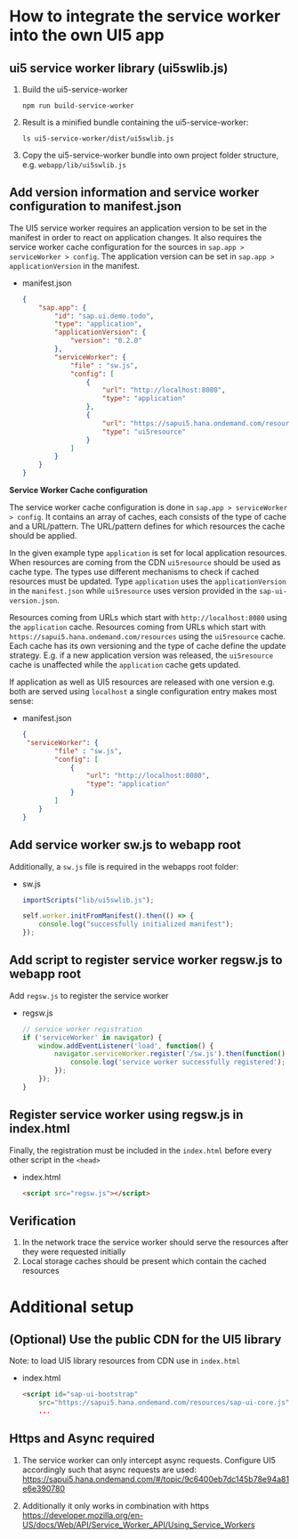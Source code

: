 # How to integrate the service worker into the own UI5 app

## ui5 service worker library (ui5swlib.js)
1. Build the ui5-service-worker
    ```shell
    npm run build-service-worker
    ```

1. Result is a minified bundle containing the ui5-service-worker:
    ```shell
    ls ui5-service-worker/dist/ui5swlib.js
    ```

1. Copy the ui5-service-worker bundle into own project folder structure, e.g.
```webapp/lib/ui5swlib.js```

## Add version information and service worker configuration to manifest.json
The UI5 service worker requires an application version to be set in the manifest in order to react on application changes.
It also requires the service worker cache configuration for the sources in `sap.app > serviceWorker > config`.
The application version can be set in `sap.app > applicationVersion` in the manifest.

- manifest.json
    ```json
    {
        "sap.app": {
            "id": "sap.ui.demo.todo",
            "type": "application",
            "applicationVersion": {
                "version": "0.2.0"
            },
            "serviceWorker": {
                "file" : "sw.js",
                "config": [
                    {
                        "url": "http://localhost:8080",
                        "type": "application"
                    },
                    {
                        "url": "https://sapui5.hana.ondemand.com/resources",
                        "type": "ui5resource"
                    }
                ]
            }
        }
    }
    ```

**Service Worker Cache configuration**

The service worker cache configuration is done in `sap.app > serviceWorker > config`.
It contains an array of caches, each consists of the type of cache and a URL/pattern.
The URL/pattern defines for which resources the cache should be applied.

In the given example type `application` is set for local application resources.
When resources are coming from the CDN `ui5resource` should be used as cache type.
The types use different mechanisms to check if cached resources must be updated.
Type `application` uses the `applicationVersion` in the `manifest.json`
while `ui5resource` uses version provided in the `sap-ui-version.json`.

Resources coming from URLs which start with `http://localhost:8080` using the `application` cache.
Resources coming from URLs which start with `https://sapui5.hana.ondemand.com/resources` using the `ui5resource` cache.
Each cache has its own versioning and the type of cache define the update strategy.
E.g. if a new application version was released, the `ui5resource` cache is unaffected while the `application` cache gets updated.


If application as well as UI5 resources are released with one version e.g. both are served using `localhost`
a single configuration entry makes most sense:
- manifest.json
    ```json
    {
     "serviceWorker": {
            "file" : "sw.js",
            "config": [
                {
                    "url": "http://localhost:8080",
                    "type": "application"
                }
            ]
        }
    }
    ```

## Add service worker sw.js to webapp root
Additionally, a `sw.js` file is required in the webapps root folder:
- sw.js
    ```js
    importScripts("lib/ui5swlib.js");
    
    self.worker.initFromManifest().then(() => {
        console.log("successfully initialized manifest");
    });
    ```

## Add script to register service worker regsw.js to webapp root
Add `regsw.js` to register the service worker
- regsw.js
    ```js
    // service worker registration
    if ('serviceWorker' in navigator) {
        window.addEventListener('load', function() {
            navigator.serviceWorker.register('/sw.js').then(function() {
                console.log('service worker successfully registered');
            });
        });
    }
    ```

## Register service worker using regsw.js in index.html
Finally, the registration must be included in the `index.html` before every other script in the `<head>`
- index.html
    ```html
    <script src="regsw.js"></script>
    ```

## Verification
1. In the network trace the service worker should serve the resources after they were requested initially
1. Local storage caches should be present which contain the cached resources


# Additional setup

## (Optional) Use the public CDN for the UI5 library
Note:
to load UI5 library resources from CDN use in `index.html`
- index.html
    ```html
    <script id="sap-ui-bootstrap"
        src="https://sapui5.hana.ondemand.com/resources/sap-ui-core.js"
        ...
    ```
  
## Https and Async required
1. The service worker can only intercept async requests.
    Configure UI5 accordingly such that async requests are used:
    https://sapui5.hana.ondemand.com/#/topic/9c6400eb7dc145b78e94a81e6e390780

1. Additionally it only works in combination with https
    https://developer.mozilla.org/en-US/docs/Web/API/Service_Worker_API/Using_Service_Workers